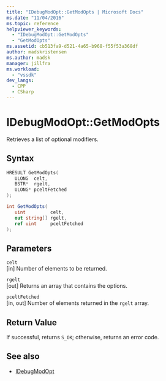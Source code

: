 ```yaml
---
title: "IDebugModOpt::GetModOpts | Microsoft Docs"
ms.date: "11/04/2016"
ms.topic: reference
helpviewer_keywords:
  - "IDebugModOpt::GetModOpts"
  - "GetModOpts"
ms.assetid: cb513fa9-d521-4a65-b968-f55f53a368df
author: madskristensen
ms.author: madsk
manager: jillfra
ms.workload:
  - "vssdk"
dev_langs:
  - CPP
  - CSharp
---
```

# IDebugModOpt::GetModOpts
Retrieves a list of optional modifiers.

## Syntax

```cpp
HRESULT GetModOpts(
   ULONG  celt,
   BSTR*  rgelt,
   ULONG* pceltFetched
);
```

```csharp
int GetModOpts(
   uint         celt,
   out string[] rgelt,
   ref uint     pceltFetched
);
```

## Parameters
`celt`\
[in] Number of elements to be returned.

`rgelt`\
[out] Returns an array that contains the options.

`pceltFetched`\
[in, out] Number of elements returned in the `rgelt` array.

## Return Value
 If successful, returns `S_OK`; otherwise, returns an error code.

## See also
- [IDebugModOpt](../../../extensibility/debugger/reference/idebugmodopt.md)